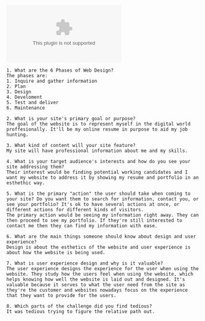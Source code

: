 ![Alt text](/imgs/site-map.csv)

    1. What are the 6 Phases of Web Design?
    The phases are:
    1. Inquire and gather information
    2. Plan
    3. Design
    4. Develoment
    5. Test and deliver
    6. Maintenance

    2. What is your site's primary goal or purpose?
    The goal of the website is to represent myself in the digital world proffesionally. It'll be my online resume in purpose to aid my job hunting.

    3. What kind of content will your site feature?
    My site will have professional information about me and my skills.

    4. What is your target audience's interests and how do you see your site addressing them?
    Their interest would be finding potential working candidates and I want my website to address it by showing my resume and portfolio in an esthethic way.

    5. What is the primary "action" the user should take when coming to your site? Do you want them to search for information, contact you, or see your portfolio? It's ok to have several actions at once, or different actions for different kinds of visitors.
    The primary action would be seeing my information right away. They can then proceed to see my portfolio. If they're still interested to contact me then they can find my information with ease.

    6. What are the main things someone should know about design and user experience?
    Design is about the esthetics of the website and user experience is about how the website is being used.

    7. What is user experience design and why is it valuable?
    The user experience designs the experience for the user when using the website. They study how the users feel when using the website, which helps knowing how well the website is laid out and designed. It's valuable because it serves to what the user need from the site as they're the customer and websites nowadays focus on the experience that they want to provide for the users.

    8. Which parts of the challenge did you find tedious?
    It was tedious trying to figure the relative path out.
